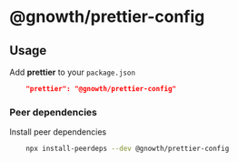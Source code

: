 # @gnowth/prettier-config

## Usage

Add **prettier** to your `package.json`

```json
	"prettier": "@gnowth/prettier-config"
```

### Peer dependencies

Install peer dependencies

```bash
	npx install-peerdeps --dev @gnowth/prettier-config
```
